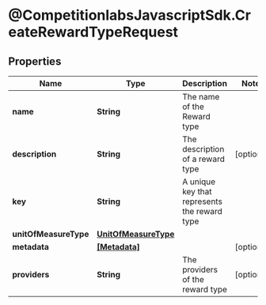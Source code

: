 # @CompetitionlabsJavascriptSdk.CreateRewardTypeRequest

## Properties

Name | Type | Description | Notes
------------ | ------------- | ------------- | -------------
**name** | **String** | The name of the Reward type | 
**description** | **String** | The description of a reward type | [optional] 
**key** | **String** | A unique key that represents the reward type | 
**unitOfMeasureType** | [**UnitOfMeasureType**](docs/UnitOfMeasureType.md) |  | 
**metadata** | [**[Metadata]**](docs/Metadata.md) |  | [optional] 
**providers** | **String** | The providers of the reward type | [optional] 


